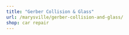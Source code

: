 ```yaml
---
title: "Gerber Collision & Glass"
url: /marysville/gerber-collision-and-glass/
shop: car repair
---
```

